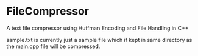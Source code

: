 # FileCompressor
A text file compressor using Huffman Encoding and File Handling in C++

sample.txt is currently just a sample file which if kept in same directory as the main.cpp file will be compressed.
